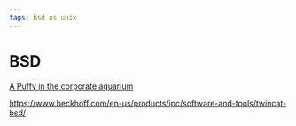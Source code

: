 ```yaml
---
tags: bsd os unix
---
```

# BSD
[A Puffy in the corporate aquarium](https://undeadly.org/cgi?action=article&sid=20110420080633)

https://www.beckhoff.com/en-us/products/ipc/software-and-tools/twincat-bsd/
